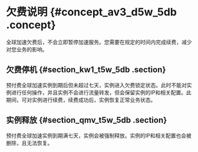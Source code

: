 # 欠费说明 {#concept_av3_d5w_5db .concept}

全球加速欠费后，不会立即暂停加速服务。您需要在规定的时间内完成续费，减少对您业务的影响。

## 欠费停机 {#section_kw1_t5w_5db .section}

预付费全球加速实例到期后但未超过七天，实例进入欠费锁定状态。此时不能对实例进行任何操作，并且实例不会进行流量转发，但会保留实例的IP和相关配置。此期间，可对实例进行续费，续费成功后，实例恢复正常业务状态。

## 实例释放 {#section_qmv_t5w_5db .section}

预付费全球加速实例到期满七天，实例会被强制释放。实例的IP和相关配置也会被删除，且无法恢复。

